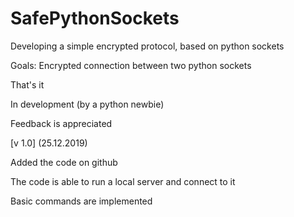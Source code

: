 # SafePythonSockets
Developing a simple encrypted protocol, based on python sockets

Goals: Encrypted connection between two python sockets

That's it

In development (by a python newbie)

Feedback is appreciated 

[v 1.0] (25.12.2019)

Added the code on github

The code is able to run a local server and connect to it

Basic commands are implemented
 
